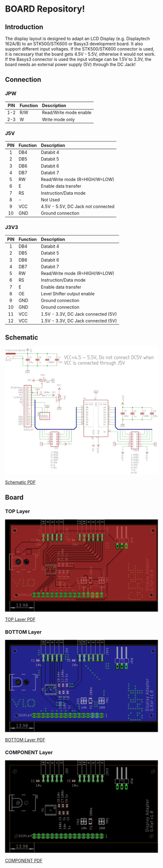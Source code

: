 # BOARD Repository!

## Introduction

The display layout is designed to adapt an LCD Display (e.g. Displaytech 162A/B) to an STK500/STK600 or Basys3 development board. It also support different input voltages. If the STK500/STK600 connector is used, it is necessary that the board gets 4.5V - 5.5V, otherwise it would not work. If the Basys3 connector is used the input voltage can be 1.5V to 3.3V, the board needs an external power supply (5V) through the DC Jack!

## Connection

### JPW

| PIN | Function | Description            |
|:---:|:---------|:-----------------------|
| 1-2 | R/W      | Read/Write mode enable |
| 2-3 | W        | Write mode only        |

### J5V

| PIN | Function | Description                        |
|:---:|:---------|:-----------------------------------|
| 1   | DB4      | Databit 4                          |
| 2   | DB5      | Databit 5                          |
| 3   | DB6      | Databit 6                          |
| 4   | DB7      | Databit 7                          |
| 5   | RW       | Read/Write mode (R=HIGH/W=LOW)     |
| 6   | E        | Enable data transfer               |
| 7   | RS       | Instruction/Data mode              |
| 8   | -        | Not Used                           |
| 9   | VCC      | 4.5V - 5.5V, DC Jack not connected |
| 10  | GND      | Ground connection                  |

### J3V3

| PIN | Function | Description                         |
|:---:|:---------|:------------------------------------|
| 1   | DB4      | Databit 4                           |
| 2   | DB5      | Databit 5                           |
| 3   | DB6      | Databit 6                           |
| 4   | DB7      | Databit 7                           |
| 5   | RW       | Read/Write mode (R=HIGH/W=LOW)      |
| 6   | RS       | Instruction/Data mode               |
| 7   | E        | Enable data transfer                |
| 8   | OE       | Level Shifter output enable         |
| 9   | GND      | Ground connection                   |
| 10  | GND      | Ground connection                   |
| 11  | VCC      | 1.5V - 3.3V, DC Jack connected (5V) |
| 12  | VCC      | 1.5V - 3.3V, DC Jack connected (5V) |

## Schematic

![Schematic Description](https://raw.githubusercontent.com/sunriax/board/master/display/doc/adapter_SCH.png "Schematic Description")

[Schematic PDF](https://raw.githubusercontent.com/sunriax/board/master/display/doc/adapter_SCH.pdf)

## Board

### TOP Layer

![Schematic Description](https://raw.githubusercontent.com/sunriax/board/master/display/doc/adapter_TOP.png "Schematic Description")

[TOP Layer PDF](https://raw.githubusercontent.com/sunriax/board/master/display/doc/adapter_TOP.pdf)

### BOTTOM Layer

![Schematic Description](https://raw.githubusercontent.com/sunriax/board/master/display/doc/adapter_BOT.png "Schematic Description")

[BOTTOM Layer PDF](https://raw.githubusercontent.com/sunriax/board/master/display/doc/adapter_BOT.pdf)

### COMPONENT Layer

![Schematic Description](https://raw.githubusercontent.com/sunriax/board/master/display/doc/adapter_COM.png "Schematic Description")

[COMPONENT PDF](https://raw.githubusercontent.com/sunriax/board/master/display/doc/adapter_COM.pdf)
